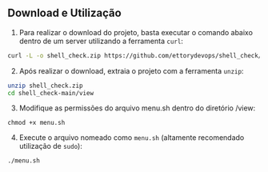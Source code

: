 ## Download e Utilização

1. Para realizar o download do projeto, basta executar o comando abaixo dentro de um server utilizando a ferramenta `curl`:

```bash
curl -L -o shell_check.zip https://github.com/ettorydevops/shell_check/archive/refs/heads/main.zip
```

2. Após realizar o download, extraia o projeto com a ferramenta `unzip`:

```bash
unzip shell_check.zip
cd shell_check-main/view
```

3. Modifique as permissões do arquivo menu.sh dentro do diretório /view:

```
chmod +x menu.sh
```

4. Execute o arquivo nomeado como `menu.sh` (altamente recomendado utilização de `sudo`):

```bash
./menu.sh
```
